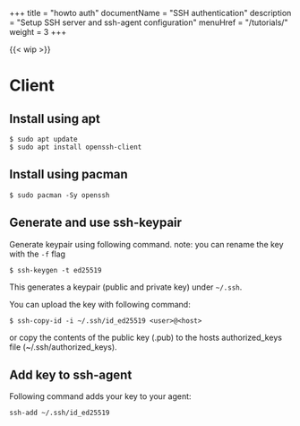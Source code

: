 +++
title = "howto auth"
documentName = "SSH authentication"
description = "Setup SSH server and ssh-agent configuration"
menuHref = "/tutorials/"
weight = 3
+++

{{< wip >}}
# Client
## Install using apt
```shell
$ sudo apt update
$ sudo apt install openssh-client
```
## Install using pacman
```shell
$ sudo pacman -Sy openssh
```


## Generate and use ssh-keypair
Generate keypair using following command.
note: you can rename the key with the `-f` flag
```shell
$ ssh-keygen -t ed25519
```

This generates a keypair (public and private key) under `~/.ssh`.

You can upload the key with following command:
```shell
$ ssh-copy-id -i ~/.ssh/id_ed25519 <user>@<host>
```
or copy the contents of the public key (.pub) to the hosts authorized_keys file (~/.ssh/authorized_keys).

## Add key to ssh-agent
Following command adds your key to your agent:
```shell
ssh-add ~/.ssh/id_ed25519
```